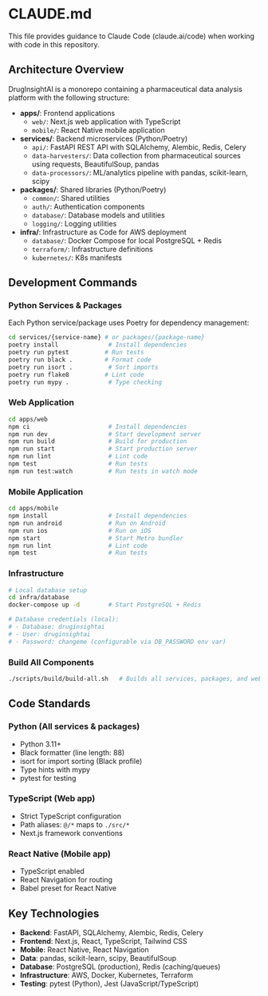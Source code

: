 # CLAUDE.md

This file provides guidance to Claude Code (claude.ai/code) when working with code in this repository.

## Architecture Overview

DrugInsightAI is a monorepo containing a pharmaceutical data analysis platform with the following structure:

- **apps/**: Frontend applications
  - `web/`: Next.js web application with TypeScript
  - `mobile/`: React Native mobile application
- **services/**: Backend microservices (Python/Poetry)
  - `api/`: FastAPI REST API with SQLAlchemy, Alembic, Redis, Celery
  - `data-harvesters/`: Data collection from pharmaceutical sources using requests, BeautifulSoup, pandas
  - `data-processors/`: ML/analytics pipeline with pandas, scikit-learn, scipy
- **packages/**: Shared libraries (Python/Poetry)
  - `common/`: Shared utilities
  - `auth/`: Authentication components
  - `database/`: Database models and utilities
  - `logging/`: Logging utilities
- **infra/**: Infrastructure as Code for AWS deployment
  - `database/`: Docker Compose for local PostgreSQL + Redis
  - `terraform/`: Infrastructure definitions
  - `kubernetes/`: K8s manifests

## Development Commands

### Python Services & Packages
Each Python service/package uses Poetry for dependency management:
```bash
cd services/{service-name} # or packages/{package-name}
poetry install              # Install dependencies
poetry run pytest          # Run tests
poetry run black .         # Format code
poetry run isort .          # Sort imports
poetry run flake8          # Lint code
poetry run mypy .           # Type checking
```

### Web Application
```bash
cd apps/web
npm ci                      # Install dependencies
npm run dev                 # Start development server
npm run build               # Build for production
npm run start               # Start production server
npm run lint                # Lint code
npm test                    # Run tests
npm run test:watch          # Run tests in watch mode
```

### Mobile Application
```bash
cd apps/mobile
npm install                 # Install dependencies
npm run android             # Run on Android
npm run ios                 # Run on iOS
npm start                   # Start Metro bundler
npm run lint                # Lint code
npm test                    # Run tests
```

### Infrastructure
```bash
# Local database setup
cd infra/database
docker-compose up -d        # Start PostgreSQL + Redis

# Database credentials (local):
# - Database: druginsightai
# - User: druginsightai
# - Password: changeme (configurable via DB_PASSWORD env var)
```

### Build All Components
```bash
./scripts/build/build-all.sh   # Builds all services, packages, and web app
```

## Code Standards

### Python (All services & packages)
- Python 3.11+
- Black formatter (line length: 88)
- isort for import sorting (Black profile)
- Type hints with mypy
- pytest for testing

### TypeScript (Web app)
- Strict TypeScript configuration
- Path aliases: `@/*` maps to `./src/*`
- Next.js framework conventions

### React Native (Mobile app)
- TypeScript enabled
- React Navigation for routing
- Babel preset for React Native

## Key Technologies

- **Backend**: FastAPI, SQLAlchemy, Alembic, Redis, Celery
- **Frontend**: Next.js, React, TypeScript, Tailwind CSS
- **Mobile**: React Native, React Navigation
- **Data**: pandas, scikit-learn, scipy, BeautifulSoup
- **Database**: PostgreSQL (production), Redis (caching/queues)
- **Infrastructure**: AWS, Docker, Kubernetes, Terraform
- **Testing**: pytest (Python), Jest (JavaScript/TypeScript)
